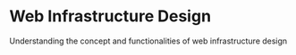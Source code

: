 # Web Infrastructure Design

Understanding the concept and functionalities of web infrastructure design
